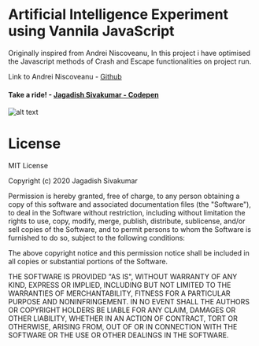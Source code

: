 # Artificial Intelligence Experiment using Vannila JavaScript

Originally inspired from Andrei Niscoveanu, In this project i have optimised the Javascript methods of Crash and Escape functionalities on project run.

Link to Andrei Niscoveanu - [Github](https://github.com/NiscoveanuAndreiPFA) 

#### Take a ride! - [Jagadish Sivakumar - Codepen](https://codepen.io/jagadishsivakumar/pen/aKBKmo)

![alt text][Output]

[Output]: https://github.com/JagadishSivakumar/AI-Experiment-in-Js/blob/master/AI-Experiment.png


# License

MIT License

Copyright (c) 2020 Jagadish Sivakumar

Permission is hereby granted, free of charge, to any person obtaining a copy
of this software and associated documentation files (the "Software"), to deal
in the Software without restriction, including without limitation the rights
to use, copy, modify, merge, publish, distribute, sublicense, and/or sell
copies of the Software, and to permit persons to whom the Software is
furnished to do so, subject to the following conditions:

The above copyright notice and this permission notice shall be included in all
copies or substantial portions of the Software.

THE SOFTWARE IS PROVIDED "AS IS", WITHOUT WARRANTY OF ANY KIND, EXPRESS OR
IMPLIED, INCLUDING BUT NOT LIMITED TO THE WARRANTIES OF MERCHANTABILITY,
FITNESS FOR A PARTICULAR PURPOSE AND NONINFRINGEMENT. IN NO EVENT SHALL THE
AUTHORS OR COPYRIGHT HOLDERS BE LIABLE FOR ANY CLAIM, DAMAGES OR OTHER
LIABILITY, WHETHER IN AN ACTION OF CONTRACT, TORT OR OTHERWISE, ARISING FROM,
OUT OF OR IN CONNECTION WITH THE SOFTWARE OR THE USE OR OTHER DEALINGS IN THE
SOFTWARE.
